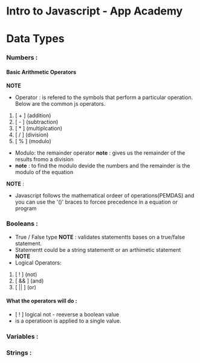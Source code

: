 # Intro to Javascript - App Academy

# Data Types
### Numbers : 
#### Basic Arithmetic Operators

**NOTE**
* Operator : is  refered to the  symbols that perform a  particular operation. Below are  the common js operators. 
1. [ + ] (addition)
2. [ - ] (subtraction)
3. [ * ] (multiplcation)
4. [ / ] (division)
5. [ % ] (modulo)

* Modulo: the remainder operator
**note** : gives  us the  remainder  of  the results fromo a division 
* **note** : to find  the  modulo devide the numbers and the remainder is the modulo of the equation

**NOTE** : 
* Javascript follows the mathematical ordeer of operations(PEMDAS) and you can use the '()' braces to forcee precedence in a equation or program
### Booleans : 
* True / False type
**NOTE**  : validates  statementts bases on a true/false statement. 
* Statementt could be a string statementt or an arthimetic statement
**NOTE**
* Logical Operators:
1. [ ! ] (not)
2. [ && ] (and)
3. [ || ]  (or)

#### What  the operators will do : 
* [ ! ] logical not - reeverse a boolean value
* is a <unary operator> operatioon is applied to a single value. 
### Variables : 

### Strings : 
